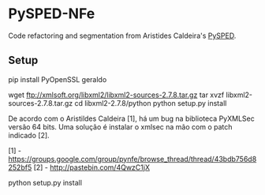PySPED-NFe
==========

Code refactoring and segmentation from Aristides Caldeira's [PySPED](https://github.com/aricaldeira/PySPED).

Setup
-----

pip install PyOpenSSL geraldo

wget ftp://xmlsoft.org/libxml2/libxml2-sources-2.7.8.tar.gz
tar xvzf libxml2-sources-2.7.8.tar.gz
cd libxml2-2.7.8/python
python setup.py install

De acordo com o Aristildes Caldeira [1], há um bug na biblioteca PyXMLSec versão 64 bits.
Uma solução é instalar o xmlsec na mão com o patch indicado [2].

[1] - https://groups.google.com/group/pynfe/browse_thread/thread/43bdb756d8252bf5
[2] - http://pastebin.com/4QwzC1jX

python setup.py install
